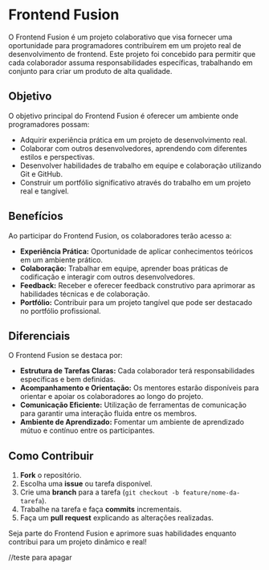 # Frontend Fusion

O Frontend Fusion é um projeto colaborativo que visa fornecer uma oportunidade para programadores contribuírem em um projeto real de desenvolvimento de frontend. Este projeto foi concebido para permitir que cada colaborador assuma responsabilidades específicas, trabalhando em conjunto para criar um produto de alta qualidade.

## Objetivo

O objetivo principal do Frontend Fusion é oferecer um ambiente onde programadores possam:

- Adquirir experiência prática em um projeto de desenvolvimento real.
- Colaborar com outros desenvolvedores, aprendendo com diferentes estilos e perspectivas.
- Desenvolver habilidades de trabalho em equipe e colaboração utilizando Git e GitHub.
- Construir um portfólio significativo através do trabalho em um projeto real e tangível.

## Benefícios

Ao participar do Frontend Fusion, os colaboradores terão acesso a:

- **Experiência Prática:** Oportunidade de aplicar conhecimentos teóricos em um ambiente prático.
- **Colaboração:** Trabalhar em equipe, aprender boas práticas de codificação e interagir com outros desenvolvedores.
- **Feedback:** Receber e oferecer feedback construtivo para aprimorar as habilidades técnicas e de colaboração.
- **Portfólio:** Contribuir para um projeto tangível que pode ser destacado no portfólio profissional.

## Diferenciais

O Frontend Fusion se destaca por:

- **Estrutura de Tarefas Claras:** Cada colaborador terá responsabilidades específicas e bem definidas.
- **Acompanhamento e Orientação:** Os mentores estarão disponíveis para orientar e apoiar os colaboradores ao longo do projeto.
- **Comunicação Eficiente:** Utilização de ferramentas de comunicação para garantir uma interação fluida entre os membros.
- **Ambiente de Aprendizado:** Fomentar um ambiente de aprendizado mútuo e contínuo entre os participantes.

## Como Contribuir

1. **Fork** o repositório.
2. Escolha uma **issue** ou tarefa disponível.
3. Crie uma **branch** para a tarefa (`git checkout -b feature/nome-da-tarefa`).
4. Trabalhe na tarefa e faça **commits** incrementais.
5. Faça um **pull request** explicando as alterações realizadas.

Seja parte do Frontend Fusion e aprimore suas habilidades enquanto contribui para um projeto dinâmico e real!



//teste para apagar

